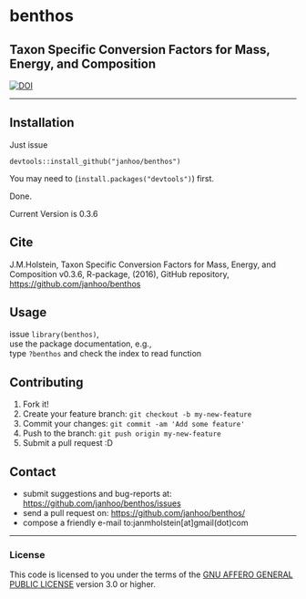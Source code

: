 # benthos
## Taxon Specific Conversion Factors for Mass, Energy, and Composition 

[![DOI](https://zenodo.org/badge/98420240.svg)](https://zenodo.org/badge/latestdoi/98420240)

----

## Installation

Just issue
```
devtools::install_github("janhoo/benthos")
```
You may need to (`install.packages("devtools")`) first.

Done.

Current Version is 0.3.6

## Cite
J.M.Holstein, Taxon Specific Conversion Factors for Mass, Energy, and Composition v0.3.6, R-package, (2016), GitHub repository, https://github.com/janhoo/benthos
## Usage
issue `library(benthos)`,  <br />
use the package documentation, e.g.,  <br />
type `?benthos` and check the index to read function  <br />

## Contributing
1. Fork it!
2. Create your feature branch: `git checkout -b my-new-feature`
3. Commit your changes: `git commit -am 'Add some feature'`
4. Push to the branch: `git push origin my-new-feature`
5. Submit a pull request :D

## Contact
* submit suggestions and bug-reports at: https://github.com/janhoo/benthos/issues
* send a pull request on: https://github.com/janhoo/benthos/
* compose a friendly e-mail to:janmholstein[at]gmail(dot)com

----

### License

This code is licensed to you under the terms of the [GNU AFFERO GENERAL PUBLIC LICENSE](http://choosealicense.com/licenses/agpl-3.0/) version 3.0 or higher.






